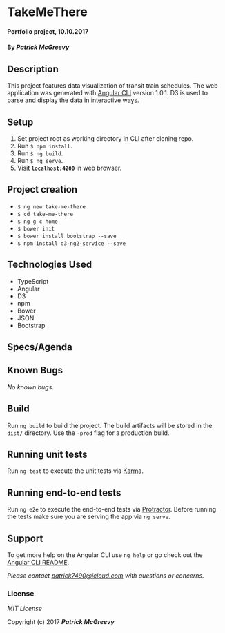 # TakeMeThere

#### Portfolio project, 10.10.2017

#### By _**Patrick McGreevy**_

## Description
This project features data visualization of transit train schedules. The web application was generated with [Angular CLI](https://github.com/angular/angular-cli) version 1.0.1. D3 is used to parse and display the data in interactive ways.


## Setup
1. Set project root as working directory in CLI after cloning repo.
2. Run `$ npm install`.
3. Run `$ ng build`.
4. Run `$ ng serve`.
5. Visit **`localhost:4200`**  in web browser.


## Project creation

* `$ ng new take-me-there`
* `$ cd take-me-there`
* `$ ng g c home`
* `$ bower init`
* `$ bower install bootstrap --save`
* `$ npm install d3-ng2-service --save`



## Technologies Used

* TypeScript
* Angular
* D3
* npm
* Bower
* JSON
* Bootstrap


## Specs/Agenda


## Known Bugs

_No known bugs._


## Build

Run `ng build` to build the project. The build artifacts will be stored in the `dist/` directory. Use the `-prod` flag for a production build.

## Running unit tests

Run `ng test` to execute the unit tests via [Karma](https://karma-runner.github.io).

## Running end-to-end tests

Run `ng e2e` to execute the end-to-end tests via [Protractor](http://www.protractortest.org/).
Before running the tests make sure you are serving the app via `ng serve`.


## Support

To get more help on the Angular CLI use `ng help` or go check out the [Angular CLI README](https://github.com/angular/angular-cli/blob/master/README.md).

_Please contact patrick7490@icloud.com with questions or concerns._


### License

*MIT License*

Copyright (c) 2017 _**Patrick McGreevy**_
